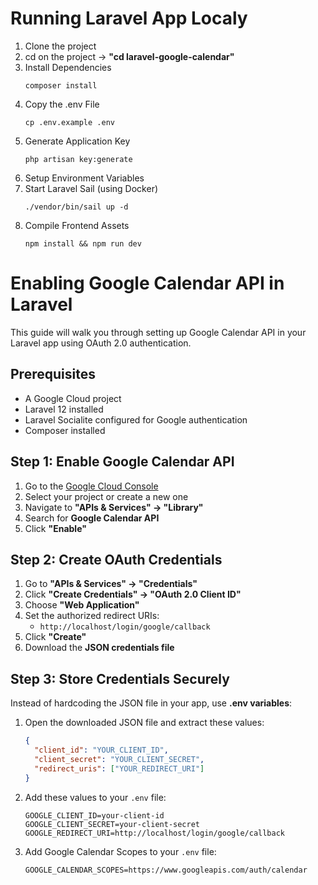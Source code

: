# Running Laravel App Localy

1. Clone the project
2. cd on the project -> **"cd laravel-google-calendar"**
3. Install Dependencies
   ```
   composer install
   ```
4. Copy the .env File
   ```
   cp .env.example .env
   ```
5. Generate Application Key
   ```
   php artisan key:generate
   ```
6. Setup Environment Variables
7. Start Laravel Sail (using Docker)
   ```
   ./vendor/bin/sail up -d
   ```
8. Compile Frontend Assets
   ```
   npm install && npm run dev
   ```

# Enabling Google Calendar API in Laravel

This guide will walk you through setting up Google Calendar API in your Laravel app using OAuth 2.0 authentication.

## Prerequisites
- A Google Cloud project
- Laravel 12 installed
- Laravel Socialite configured for Google authentication
- Composer installed

## Step 1: Enable Google Calendar API
1. Go to the [Google Cloud Console](https://console.cloud.google.com/)
2. Select your project or create a new one
3. Navigate to **"APIs & Services" → "Library"**
4. Search for **Google Calendar API**
5. Click **"Enable"**

## Step 2: Create OAuth Credentials
1. Go to **"APIs & Services" → "Credentials"**
2. Click **"Create Credentials" → "OAuth 2.0 Client ID"**
3. Choose **"Web Application"**
4. Set the authorized redirect URIs:
   - `http://localhost/login/google/callback`
5. Click **"Create"**
6. Download the **JSON credentials file**

## Step 3: Store Credentials Securely
Instead of hardcoding the JSON file in your app, use **.env variables**:

1. Open the downloaded JSON file and extract these values:
   ```json
   {
     "client_id": "YOUR_CLIENT_ID",
     "client_secret": "YOUR_CLIENT_SECRET",
     "redirect_uris": ["YOUR_REDIRECT_URI"]
   }
   ```
2. Add these values to your `.env` file:
   ```env
   GOOGLE_CLIENT_ID=your-client-id
   GOOGLE_CLIENT_SECRET=your-client-secret
   GOOGLE_REDIRECT_URI=http://localhost/login/google/callback
   ```
3. Add Google Calendar Scopes to your `.env` file:
   ```env
   GOOGLE_CALENDAR_SCOPES=https://www.googleapis.com/auth/calendar
   ```